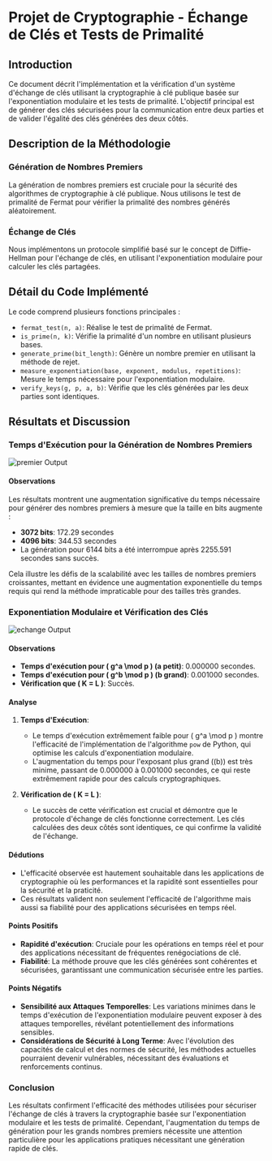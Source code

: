 # Projet de Cryptographie - Échange de Clés et Tests de Primalité

## Introduction
Ce document décrit l'implémentation et la vérification d'un système d'échange de clés utilisant la cryptographie à clé publique basée sur l'exponentiation modulaire et les tests de primalité. L'objectif principal est de générer des clés sécurisées pour la communication entre deux parties et de valider l'égalité des clés générées des deux côtés.

## Description de la Méthodologie
### Génération de Nombres Premiers
La génération de nombres premiers est cruciale pour la sécurité des algorithmes de cryptographie à clé publique. Nous utilisons le test de primalité de Fermat pour vérifier la primalité des nombres générés aléatoirement.

### Échange de Clés
Nous implémentons un protocole simplifié basé sur le concept de Diffie-Hellman pour l'échange de clés, en utilisant l'exponentiation modulaire pour calculer les clés partagées.

## Détail du Code Implémenté
Le code comprend plusieurs fonctions principales :
- `fermat_test(n, a)`: Réalise le test de primalité de Fermat.
- `is_prime(n, k)`: Vérifie la primalité d'un nombre en utilisant plusieurs bases.
- `generate_prime(bit_length)`: Génère un nombre premier en utilisant la méthode de rejet.
- `measure_exponentiation(base, exponent, modulus, repetitions)`: Mesure le temps nécessaire pour l'exponentiation modulaire.
- `verify_keys(g, p, a, b)`: Vérifie que les clés générées par les deux parties sont identiques.

## Résultats et Discussion

### Temps d'Exécution pour la Génération de Nombres Premiers
![premier Output](../../captures/premier.png)

#### Observations
Les résultats montrent une augmentation significative du temps nécessaire pour générer des nombres premiers à mesure que la taille en bits augmente :
- **3072 bits**: 172.29 secondes
- **4096 bits**: 344.53 secondes
- La génération pour 6144 bits a été interrompue après 2255.591 secondes sans succès.

Cela illustre les défis de la scalabilité avec les tailles de nombres premiers croissantes, mettant en évidence une augmentation exponentielle du temps requis qui rend la méthode impraticable pour des tailles très grandes.

### Exponentiation Modulaire et Vérification des Clés

![echange Output](../../captures/echange.png)

#### Observations
- **Temps d'exécution pour \( g^a \mod p \) (a petit)**: 0.000000 secondes.
- **Temps d'exécution pour \( g^b \mod p \) (b grand)**: 0.001000 secondes.
- **Vérification que \( K = L \)**: Succès.

#### Analyse
1. **Temps d'Exécution**:
   - Le temps d'exécution extrêmement faible pour \( g^a \mod p \) montre l'efficacité de l'implémentation de l'algorithme `pow` de Python, qui optimise les calculs d'exponentiation modulaire.
   - L'augmentation du temps pour l'exposant plus grand (\(b\)) est très minime, passant de 0.000000 à 0.001000 secondes, ce qui reste extrêmement rapide pour des calculs cryptographiques.

2. **Vérification de \( K = L \)**:
   - Le succès de cette vérification est crucial et démontre que le protocole d'échange de clés fonctionne correctement. Les clés calculées des deux côtés sont identiques, ce qui confirme la validité de l'échange.

#### Dédutions
- L'efficacité observée est hautement souhaitable dans les applications de cryptographie où les performances et la rapidité sont essentielles pour la sécurité et la praticité.
- Ces résultats valident non seulement l'efficacité de l'algorithme mais aussi sa fiabilité pour des applications sécurisées en temps réel.

#### Points Positifs
- **Rapidité d'exécution**: Cruciale pour les opérations en temps réel et pour des applications nécessitant de fréquentes renégociations de clé.
- **Fiabilité**: La méthode prouve que les clés générées sont cohérentes et sécurisées, garantissant une communication sécurisée entre les parties.

#### Points Négatifs

- **Sensibilité aux Attaques Temporelles**: Les variations minimes dans le temps d'exécution de l'exponentiation modulaire peuvent exposer à des attaques temporelles, révélant potentiellement des informations sensibles.
- **Considérations de Sécurité à Long Terme**: Avec l'évolution des capacités de calcul et des normes de sécurité, les méthodes actuelles pourraient devenir vulnérables, nécessitant des évaluations et renforcements continus.


### Conclusion
Les résultats confirment l'efficacité des méthodes utilisées pour sécuriser l'échange de clés à travers la cryptographie basée sur l'exponentiation modulaire et les tests de primalité. Cependant, l'augmentation du temps de génération pour les grands nombres premiers nécessite une attention particulière pour les applications pratiques nécessitant une génération rapide de clés.


